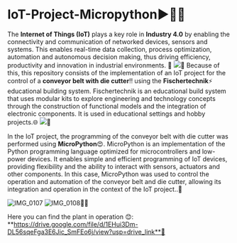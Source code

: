 # IoT-Project-Micropython▶️🤷‍♂️

The **Internet of Things (IoT)** plays a key role in **Industry 4.0** by enabling the connectivity and communication of networked devices, sensors and systems. This enables real-time data collection, process optimization, automation and autonomous decision making, thus driving efficiency, productivity and innovation in industrial environments. 🤞
![](https://www.cibernos.com/hubfs/industry-2496192_1920.jpg)🔗
Because of this, this repository consists of the implementation of an IoT project for the control of a **conveyor belt with die cutter**‼️ using the **Fischertechnik**⚡ educational building system. Fischertechnik is an educational build system that uses modular kits to explore engineering and technology concepts through the construction of functional models and the integration of electronic components. It is used in educational settings and hobby projects.🌐
![](https://www.maquinasvirtuales.eu/ipsoapoo/2022/02/esp32-configurar-wifi-con-micropython-2.png)🔗

In the IoT project, the programming of the conveyor belt with die cutter was performed using **MicroPython**😍. MicroPython is an implementation of the Python programming language optimized for microcontrollers and low-power devices. It enables simple and efficient programming of IoT devices, providing flexibility and the ability to interact with sensors, actuators and other components. In this case, MicroPython was used to control the operation and automation of the conveyor belt and die cutter, allowing its integration and operation in the context of the IoT project..🫡

![IMG_0107](https://github.com/JuanGascaCalderon/IoT-Project-Micropython/assets/85767018/6f60c508-c3df-4acf-b883-3ba3b8c5bf20)
![IMG_0108](https://github.com/JuanGascaCalderon/IoT-Project-Micropython/assets/85767018/b152cc84-1121-4dfb-a854-c564bca8f212)🤷‍♂

Here you can find the plant in operation 😊: **https://drive.google.com/file/d/1EHui3Dm-DL56sqeFga3E6Jic_SmFEo6j/view?usp=drive_link**🔗
